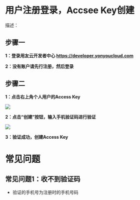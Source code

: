 # 用户注册登录，Accsee Key创建

描述：

## 步骤一

**1：登录用友云开发者中心 https://developer.yonyoucloud.com**

**2：没有账户请先行注册，然后登录**

## 步骤二

**1：点击右上角个人用户的Access Key**

![](ak.jpg)

**2：点击“创建”按钮，输入手机验证码进行验证**

![](ak1.PNG)

**3：验证成功，创建Access Key**


# 常见问题

## 常见问题1：收不到验证码

- 验证的手机号为注册时的手机号码

